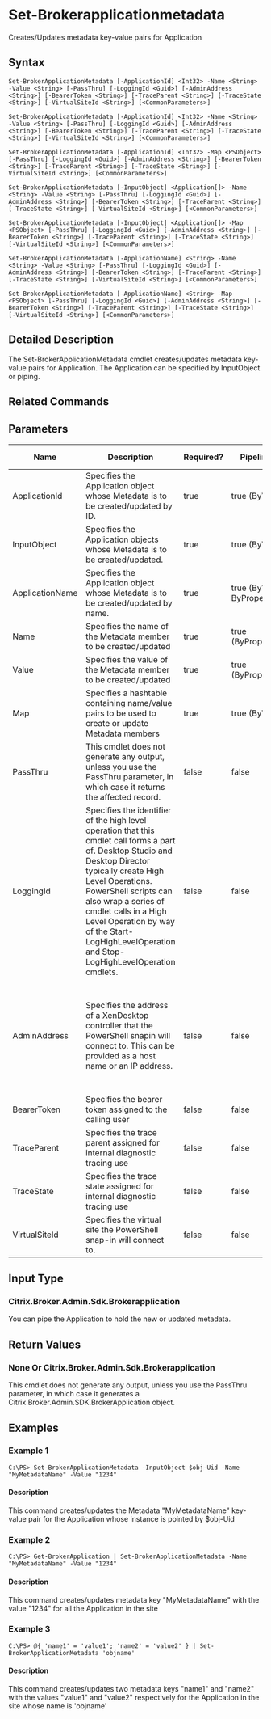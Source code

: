 ﻿
# Set-Brokerapplicationmetadata
Creates/Updates metadata key-value pairs for Application
## Syntax

```
Set-BrokerApplicationMetadata [-ApplicationId] <Int32> -Name <String> -Value <String> [-PassThru] [-LoggingId <Guid>] [-AdminAddress <String>] [-BearerToken <String>] [-TraceParent <String>] [-TraceState <String>] [-VirtualSiteId <String>] [<CommonParameters>]  
  
Set-BrokerApplicationMetadata [-ApplicationId] <Int32> -Name <String> -Value <String> [-PassThru] [-LoggingId <Guid>] [-AdminAddress <String>] [-BearerToken <String>] [-TraceParent <String>] [-TraceState <String>] [-VirtualSiteId <String>] [<CommonParameters>]  
  
Set-BrokerApplicationMetadata [-ApplicationId] <Int32> -Map <PSObject> [-PassThru] [-LoggingId <Guid>] [-AdminAddress <String>] [-BearerToken <String>] [-TraceParent <String>] [-TraceState <String>] [-VirtualSiteId <String>] [<CommonParameters>]  
  
Set-BrokerApplicationMetadata [-InputObject] <Application[]> -Name <String> -Value <String> [-PassThru] [-LoggingId <Guid>] [-AdminAddress <String>] [-BearerToken <String>] [-TraceParent <String>] [-TraceState <String>] [-VirtualSiteId <String>] [<CommonParameters>]  
  
Set-BrokerApplicationMetadata [-InputObject] <Application[]> -Map <PSObject> [-PassThru] [-LoggingId <Guid>] [-AdminAddress <String>] [-BearerToken <String>] [-TraceParent <String>] [-TraceState <String>] [-VirtualSiteId <String>] [<CommonParameters>]  
  
Set-BrokerApplicationMetadata [-ApplicationName] <String> -Name <String> -Value <String> [-PassThru] [-LoggingId <Guid>] [-AdminAddress <String>] [-BearerToken <String>] [-TraceParent <String>] [-TraceState <String>] [-VirtualSiteId <String>] [<CommonParameters>]  
  
Set-BrokerApplicationMetadata [-ApplicationName] <String> -Map <PSObject> [-PassThru] [-LoggingId <Guid>] [-AdminAddress <String>] [-BearerToken <String>] [-TraceParent <String>] [-TraceState <String>] [-VirtualSiteId <String>] [<CommonParameters>]
```

## Detailed Description
The Set-BrokerApplicationMetadata cmdlet creates/updates metadata key-value pairs for Application. The Application can be specified by InputObject or piping.


## Related Commands

## Parameters
| Name   | Description | Required? | Pipeline Input | Default Value |
| --- | --- | --- | --- | --- |
| ApplicationId | Specifies the Application object whose Metadata is to be created/updated by ID. | true | true (ByValue) |  |
| InputObject | Specifies the Application objects whose Metadata is to be created/updated. | true | true (ByValue) |  |
| ApplicationName | Specifies the Application object whose Metadata is to be created/updated by name. | true | true (ByValue, ByPropertyName) |  |
| Name | Specifies the name of the Metadata member to be created/updated | true | true (ByPropertyName) |  |
| Value | Specifies the value of the Metadata member to be created/updated | true | true (ByPropertyName) |  |
| Map | Specifies a hashtable containing name/value pairs to be used to create or update Metadata members | true | true (ByValue) |  |
| PassThru | This cmdlet does not generate any output, unless you use the PassThru parameter, in which case it returns the affected record. | false | false | False |
| LoggingId | Specifies the identifier of the high level operation that this cmdlet call forms a part of. Desktop Studio and Desktop Director typically create High Level Operations. PowerShell scripts can also wrap a series of cmdlet calls in a High Level Operation by way of the Start-LogHighLevelOperation and Stop-LogHighLevelOperation cmdlets. | false | false |  |
| AdminAddress | Specifies the address of a XenDesktop controller that the PowerShell snapin will connect to. This can be provided as a host name or an IP address. | false | false | Localhost. Once a value is provided by any cmdlet, this value will become the default. |
| BearerToken | Specifies the bearer token assigned to the calling user | false | false |  |
| TraceParent | Specifies the trace parent assigned for internal diagnostic tracing use | false | false |  |
| TraceState | Specifies the trace state assigned for internal diagnostic tracing use | false | false |  |
| VirtualSiteId | Specifies the virtual site the PowerShell snap-in will connect to. | false | false |  |

## Input Type

### Citrix.Broker.Admin.Sdk.Brokerapplication
You can pipe the Application to hold the new or updated metadata.
## Return Values

### None Or Citrix.Broker.Admin.Sdk.Brokerapplication
This cmdlet does not generate any output, unless you use the PassThru parameter, in which case it generates a Citrix.Broker.Admin.SDK.BrokerApplication object.
## Examples

### Example 1

```
C:\PS> Set-BrokerApplicationMetadata -InputObject $obj-Uid -Name "MyMetadataName" -Value "1234"
```

#### Description
This command creates/updates the Metadata "MyMetadataName" key-value pair for the Application whose instance is pointed by \$obj-Uid
### Example 2

```
C:\PS> Get-BrokerApplication | Set-BrokerApplicationMetadata -Name "MyMetadataName" -Value "1234"
```

#### Description
This command creates/updates metadata key "MyMetadataName" with the value "1234" for all the Application in the site
### Example 3

```
C:\PS> @{ 'name1' = 'value1'; 'name2' = 'value2' } | Set-BrokerApplicationMetadata 'objname'
```

#### Description
This command creates/updates two metadata keys "name1" and "name2" with the values "value1" and "value2" respectively for the Application in the site whose name is 'objname'

